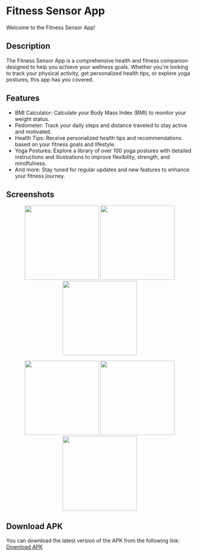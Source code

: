 # Fitness Sensor App

Welcome to the Fitness Sensor App!

## Description
The Fitness Sensor App is a comprehensive health and fitness companion designed to help you achieve your wellness goals. Whether you're looking to track your physical activity, get personalized health tips, or explore yoga postures, this app has you covered.

## Features
- BMI Calculator: Calculate your Body Mass Index (BMI) to monitor your weight status.
- Pedometer: Track your daily steps and distance traveled to stay active and motivated.
- Health Tips: Receive personalized health tips and recommendations based on your fitness goals and lifestyle.
- Yoga Postures: Explore a library of over 100 yoga postures with detailed instructions and illustrations to improve flexibility, strength, and mindfulness.
- And more: Stay tuned for regular updates and new features to enhance your fitness journey.

## Screenshots
<p align="center">
  <img src="https://drive.google.com/uc?export=view&id=10JBprDhOaOG8_doEhmWy23nF2emAlVJt" width="200" />
  <img src="https://drive.google.com/uc?export=view&id=10KAq1RMHj6nQf4dwRnu0gY_QViLM965u" width="200" />
  <img src="https://drive.google.com/uc?export=view&id=10QZo39u92nONJU8K0DPRRtzasE-chqgu" width="200" />
</p>
<p align="center">
  <img src="https://drive.google.com/uc?export=view&id=10QaVB-NosgL0vuvr495I8cgZF8uL1riQ" width="200" />
  <img src="https://drive.google.com/uc?export=view&id=10TqTeVmF8APmW0M-fsLMpeFZiVUh9Obb" width="200" />
  <img src="https://drive.google.com/uc?export=view&id=10ZTahErkNkO1Q9K5jv49emx8huMADQ-Q" width="200" />
</p>


## Download APK
You can download the latest version of the APK from the following link:
[Download APK](https://drive.google.com/file/d/108Ahp6wlJwumfdWVR4EzcztQ23kK0k31/view)



